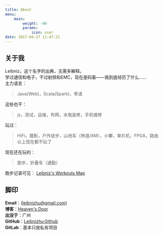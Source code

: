 ```yaml
---
title: About
menu:
    main: 
        weight: -90
        params:
            icon: user
date: 2017-04-27 11:47:21
---
```


## 关于我

Leibniz，这个名字的出典，无需多解释。  
学过通信和电子，干过射频和EMC，现在是码畜——我到底经历了什么……  
主力语言：
> Java(Web)，Scala(Spark)，粤语
  
这些也干：
> js，测试，运维，布网，水电装修，手机维修

玩过：
> HiFi，摄影，户外徒步，山地车（林道/AM），小攀，单片机，FPGA，路由
> 以上现在都不玩了

现在还在玩的：
> 跑步，折叠车（通勤）

跑步记录可见： [Leibniz's Workouts Map](https://leibnizhu.github.io/running)

## 脚印

**Email**：(leibnizhu@gmail.com)  
**博客**：[Heaven's Door](leibnizhu.github.io)  
**出没于**：广州  
**GitHub**：[Leibnizhu·Github](https://github.com/Leibnizhu)  
**GitLab**：基本只放私有项目  
